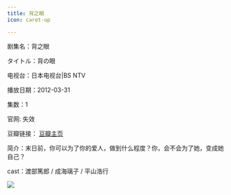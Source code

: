```yaml
---
title: 背之眼
icon: caret-up

---
```


剧集名：背之眼

タイトル：背の眼

电视台：日本电视台|BS NTV

播放日期：2012-03-31

集数：1

官网: 失效

豆瓣链接： [豆瓣主页](https://movie.douban.com/subject/10484017/)


简介：末日前，你可以为了你的爱人，做到什么程度？你，会不会为了她，变成她自己？

cast：渡部篤郎 / 成海璃子 / 平山浩行

![](https://listpic.tsgsanjiao.com/sp/2012/2012bzy.jpg)